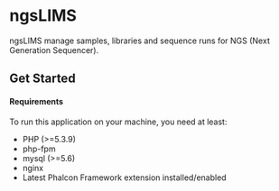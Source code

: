 ngsLIMS
================

ngsLIMS manage samples, libraries and sequence runs for NGS (Next Generation Sequencer).

Get Started
-----------

#### Requirements

To run this application on your machine, you need at least:

* PHP (>=5.3.9)
* php-fpm
* mysql (>=5.6)
* nginx
* Latest Phalcon Framework extension installed/enabled
